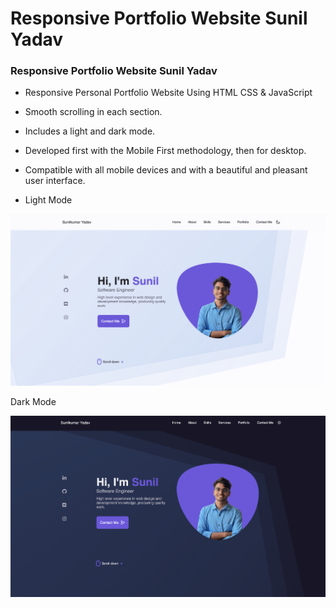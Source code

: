 # Responsive Portfolio Website Sunil Yadav
### Responsive Portfolio Website Sunil Yadav

- Responsive Personal Portfolio Website Using HTML CSS & JavaScript
- Smooth scrolling in each section.
- Includes a light and dark mode.
- Developed first with the Mobile First methodology, then for desktop.
- Compatible with all mobile devices and with a beautiful and pleasant user interface.


- Light Mode

![preview img](/light.png)


Dark Mode 

![preview img](/dark.png)

